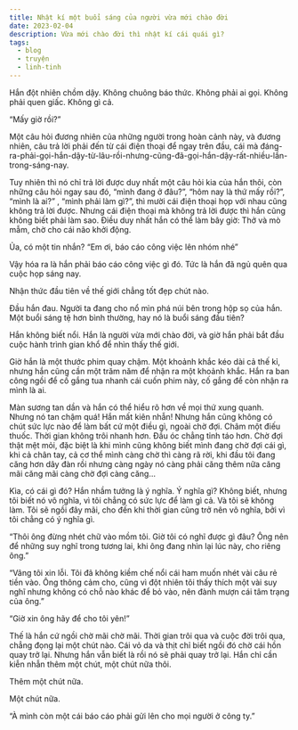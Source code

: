 ```yaml
---
title: Nhật kí một buổi sáng của người vừa mới chào đời
date: 2023-02-04
description: Vừa mới chào đời thì nhật kí cái quái gì?
tags:
  - blog
  - truyện
  - linh-tinh
---
```

Hắn đột nhiên chồm dậy. Không chuông báo thức. Không phải ai gọi. Không phải quen giấc. Không gì cả.

“Mấy giờ rồi?”

Một câu hỏi đương nhiên của những người trong hoàn cảnh này, và đương nhiên, câu trả lời phải đến từ cái điện thoại để ngay trên đầu, cái mà đáng-ra-phải-gọi-hắn-dậy-từ-lâu-rồi-nhưng-cũng-đã-gọi-hắn-dậy-rất-nhiều-lần-trong-sáng-nay.

Tuy nhiên thì nó chỉ trả lời được duy nhất một câu hỏi kia của hắn thôi, còn những câu hỏi ngay sau đó, “mình đang ở đâu?”, “hôm nay là thứ mấy rồi?”, “mình là ai?” , “mình phải làm gì?”, thì mười cái điện thoại họp với nhau cũng không trả lời được. Nhưng cái điện thoại mà không trả lời được thì hắn cũng không biết phải làm sao. Điều duy nhất hắn có thể làm bây giờ: Thở và mò mẫm, chờ cho cái não khởi động.

Ủa, có một tin nhắn? “Em ơi, báo cáo công việc lên nhóm nhé”

Vậy hóa ra là hắn phải báo cáo công việc gì đó. Tức là hắn đã ngủ quên qua cuộc họp sáng nay.

Nhận thức đầu tiên về thế giới chẳng tốt đẹp chút nào.

Đầu hắn đau. Người ta đang cho nổ mìn phá núi bên trong hộp sọ của hắn. Một buổi sáng tệ hơn bình thường, hay nó là buổi sáng đầu tiên?

Hắn không biết nổi. Hắn là người vừa mới chào đời, và giờ hắn phải bắt đầu cuộc hành trình gian khổ để nhìn thấy thế giới.

Giờ hắn là một thước phim quay chậm. Một khoảnh khắc kéo dài cả thế kỉ, nhưng hắn cũng cần một trăm năm để nhận ra một khoảnh khắc. Hắn ra ban công ngồi để cố gắng tua nhanh cái cuốn phim này, cố gắng để còn nhận ra mình là ai.

Màn sương tan dần và hắn có thể hiểu rõ hơn về mọi thứ xung quanh. Nhưng nó tan chậm quá! Hắn mất kiên nhẫn! Nhưng hắn cũng không có chút sức lực nào để làm bất cứ một điều gì, ngoài chờ đợi. Châm một điếu thuốc. Thời gian không trôi nhanh hơn. Đầu óc chẳng tỉnh táo hơn. Chờ đợi thật mệt mỏi, đặc biệt là khi mình cũng không biết mình đang chờ đợi cái gì, khi cả chân tay, cả cơ thể mình càng chờ thì càng rã rời, khi đầu tôi đang căng hơn dây đàn rồi nhưng càng ngày nó càng phải căng thêm nữa căng mãi căng mãi càng chờ đợi càng căng…

Kìa, có cái gì đó? Hắn nhầm tưởng là ý nghĩa. Ý nghĩa gì? Không biết, nhưng tôi biết nó vô nghĩa, vì tôi chẳng có sức lực để làm gì cả. Và tôi sẽ không làm. Tôi sẽ ngồi đây mãi, cho đến khi thời gian cũng trở nên vô nghĩa, bởi vì tôi chẳng có ý nghĩa gì.

“Thôi ông đừng nhét chữ vào mồm tôi. Giờ tôi có nghĩ được gì đâu? Ông nên để những suy nghĩ trong tương lai, khi ông đang nhìn lại lúc này, cho riêng ông.”

“Vâng tôi xin lỗi. Tôi đã không kiềm chế nổi cái ham muốn nhét vài câu rẻ tiền vào. Ông thông cảm cho, cũng vì đột nhiên tôi thấy thích một vài suy nghĩ nhưng không có chỗ nào khác để bỏ vào, nên đành mượn cái tâm trạng của ông.”

“Giờ xin ông hãy để cho tôi yên!”

Thế là hắn cứ ngồi chờ mãi chờ mãi. Thời gian trôi qua và cuộc đời trôi qua, chẳng đọng lại một chút nào. Cái vỏ da và thịt chỉ biết ngồi đó chờ cái hồn quay trở lại. Nhưng hắn vẫn biết là rồi nó sẽ phải quay trở lại. Hắn chỉ cần kiễn nhẫn thêm một chút, một chút nữa thôi.

Thêm một chút nữa.

Một chút nữa.

“À mình còn một cái báo cáo phải gửi lên cho mọi người ở công ty.”

